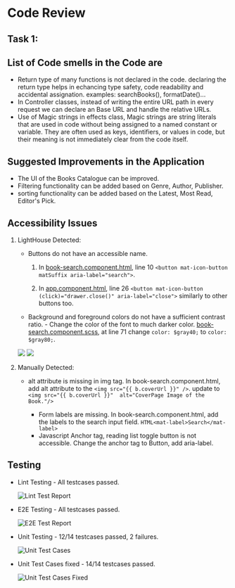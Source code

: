# Code Review 


## Task 1:

  ## List of Code smells in the Code are
  * Return type of many functions is not declared in the code. declaring the return type helps in echancing type safety, code readability and accidental assignation. 
        examples: searchBooks(), formatDate()...
  * In Controller classes, instead of writing the entire URL path in every request we can declare an Base URL and handle the relative URLs.
  * Use of Magic strings in effects class,
    Magic strings are string literals that are used in code without being assigned to a named constant or variable. They are often used as keys, identifiers, or values in code, but their meaning is not immediately clear from the code itself.

  ## Suggested Improvements in the Application
  * The UI of the Books Catalogue can be improved.
  * Filtering functionality can be added based on Genre, Author, Publisher.
  * sorting functionality can be added based on the Latest, Most Read, Editor's Pick.
  
    
## Accessibility Issues
  1. LightHouse Detected:
     * Buttons do not have an accessible name.
       1. In [book-search.component.html](./libs/books/feature/src/lib/book-search/book-search.component.html), line 10
         `<button mat-icon-button matSuffix aria-label="search">`.
       
       2. In [app.component.html](./apps/okreads/browser/src/app/app.component.html), line 26
            `<button mat-icon-button (click)="drawer.close()" aria-label="close">`
            similarly to other buttons too.

     * Background and foreground colors do not have a sufficient contrast ratio.
            - Change the color of the font to much darker color.
            [book-search.component.scss](./libs/books/feature/src/lib/book-search/book-search.component.scss), at line 71 change `color: $gray40;` to `color: $gray80;`.
    
      ![](./screencapture-Code_Review_Accessibility_Issue.png)
      ![](./screencapture-Code_Review_Accessibility_Resolved.png)

  2. Manually Detected:
      * alt attribute is missing in img tag.
          In book-search.component.html, add alt attribute to the `<img src="{{ b.coverUrl }}" />`. 
          update to `<img src="{{ b.coverUrl }}"  alt="CoverPage Image of the Book."/>`

        * Form labels are missing.
          In book-search.component.html, add the labels to the search input field.
          `HTML<mat-label>Search</mat-label>`
        * Javascript Anchor tag, reading list toggle button is not accessible. 
          Change the anchor tag to Button, add aria-label.

## Testing
* Lint Testing - All testcases passed.
  
  ![Lint Test Report](./screencapture-Lint_Test_Report.png)
  
* E2E Testing - All testcases passed.
  
  ![E2E Test Report](./screencapture-E2E_Test_Report.png)
  
* Unit Testing - 12/14 testcases passed, 2 failures.
  
  ![Unit Test Cases](./screencapture-Unit_Test_Report.png)
  
* Unit Test Cases fixed - 14/14 testcases passed.
  
  ![Unit Test Cases Fixed](./screencapture-Unit_Test_Fix.png)


